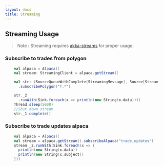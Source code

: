 ```yaml
---
layout: docs
title: Streaming
---
```


## Streaming Usage

>Note : Streaming requires [akka-streams](https://doc.akka.io/docs/akka/2.5/stream/) for proper usage.

### Subscribe to trades from polygon

```scala
    val alpaca = Alpaca()
    val stream: StreamingClient = alpaca.getStream()

    val str: (SourceQueueWithComplete[StreamingMessage], Source[StreamingMessage, NotUsed]) = stream
      .subscribePolygon("T.*")

    str._2
      .runWith(Sink.foreach(x => println(new String(x.data))))
    Thread.sleep(5000)
    //Shut down stream
    str._1.complete()
```

### Subscribe to trade updates alpaca

```scala
    val alpaca = Alpaca()
    val stream = alpaca.getStream().subscribeAlpaca("trade_updates")
    stream._2.runWith(Sink.foreach(x => {
      println(new String(x.data))
      println(new String(x.subject))
    }))
```